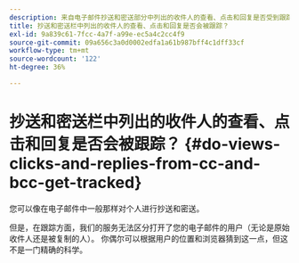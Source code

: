 ```yaml
---
description: 来自电子邮件抄送和密送部分中列出的收件人的查看、点击和回复是否受到跟踪？ - Marketo 文档 - 产品文档
title: 抄送和密送栏中列出的收件人的查看、点击和回复是否会被跟踪？
exl-id: 9a839c61-7fcc-4a7f-a99e-ec5a4c2cc4f9
source-git-commit: 09a656c3a0d0002edfa1a61b987bff4c1dff33cf
workflow-type: tm+mt
source-wordcount: '122'
ht-degree: 36%

---
```


# 抄送和密送栏中列出的收件人的查看、点击和回复是否会被跟踪？ {#do-views-clicks-and-replies-from-cc-and-bcc-get-tracked}

您可以像在电子邮件中一般那样对个人进行抄送和密送。

但是，在跟踪方面，我们的服务无法区分打开了您的电子邮件的用户（无论是原始收件人还是被复制的人）。 你偶尔可以根据用户的位置和浏览器猜到这一点，但这不是一门精确的科学。
